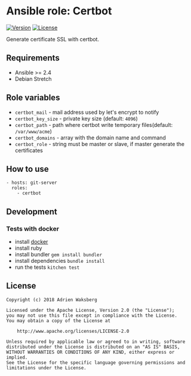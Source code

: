 # Ansible role: Certbot
[![Version](https://img.shields.io/badge/latest_version-2.0.0-green.svg)](https://git.yaegashi.fr/nishiki/ansible-role-certbot/releases)
[![License](https://img.shields.io/badge/license-Apache--2.0-blue.svg)](https://git.yaegashi.fr/nishiki/ansible-role-certbot/src/branch/master/LICENSE)

Generate certificate SSL with certbot.

## Requirements

* Ansible >= 2.4
* Debian Stretch

## Role variables

- `certbot_mail` - mail address used by let's encrypt to notify
- `certbot_key_size` - private key size (default: `4096`)
- `certbot_path` - path where certbot write temporary files(default: `/var/www/acme`)
- `certbot_domains` - array with the domain name and command
- `certbot_role` - string must be master or slave, if master generate the certificates

## How to use

```
- hosts: git-server
  roles:
    - certbot
```

## Development
### Tests with docker

  * install [docker](https://docs.docker.com/engine/installation/)
  * install ruby
  * install bundler `gem install bundler`
  * install dependencies `bundle install`
  * run the tests `kitchen test`

## License

```
Copyright (c) 2018 Adrien Waksberg

Licensed under the Apache License, Version 2.0 (the "License");
you may not use this file except in compliance with the License.
You may obtain a copy of the License at

    http://www.apache.org/licenses/LICENSE-2.0

Unless required by applicable law or agreed to in writing, software
distributed under the License is distributed on an "AS IS" BASIS,
WITHOUT WARRANTIES OR CONDITIONS OF ANY KIND, either express or implied.
See the License for the specific language governing permissions and
limitations under the License.
```
